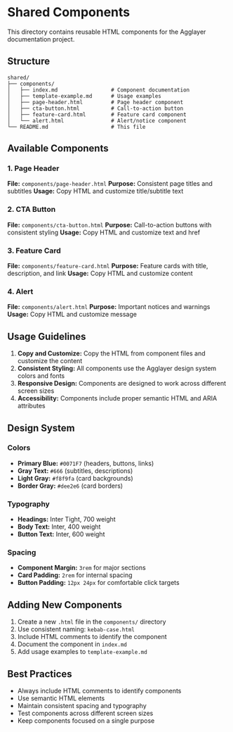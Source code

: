 # Shared Components

This directory contains reusable HTML components for the Agglayer documentation project.

## Structure

```
shared/
├── components/
│   ├── index.md                 # Component documentation
│   ├── template-example.md      # Usage examples
│   ├── page-header.html         # Page header component
│   ├── cta-button.html          # Call-to-action button
│   ├── feature-card.html        # Feature card component
│   └── alert.html               # Alert/notice component
└── README.md                    # This file
```

## Available Components

### 1. Page Header
**File:** `components/page-header.html`
**Purpose:** Consistent page titles and subtitles
**Usage:** Copy HTML and customize title/subtitle text

### 2. CTA Button
**File:** `components/cta-button.html`
**Purpose:** Call-to-action buttons with consistent styling
**Usage:** Copy HTML and customize text and href

### 3. Feature Card
**File:** `components/feature-card.html`
**Purpose:** Feature cards with title, description, and link
**Usage:** Copy HTML and customize content

### 4. Alert
**File:** `components/alert.html`
**Purpose:** Important notices and warnings
**Usage:** Copy HTML and customize message

## Usage Guidelines

1. **Copy and Customize:** Copy the HTML from component files and customize the content
2. **Consistent Styling:** All components use the Agglayer design system colors and fonts
3. **Responsive Design:** Components are designed to work across different screen sizes
4. **Accessibility:** Components include proper semantic HTML and ARIA attributes

## Design System

### Colors
- **Primary Blue:** `#0071F7` (headers, buttons, links)
- **Gray Text:** `#666` (subtitles, descriptions)
- **Light Gray:** `#f8f9fa` (card backgrounds)
- **Border Gray:** `#dee2e6` (card borders)

### Typography
- **Headings:** Inter Tight, 700 weight
- **Body Text:** Inter, 400 weight
- **Button Text:** Inter, 600 weight

### Spacing
- **Component Margin:** `3rem` for major sections
- **Card Padding:** `2rem` for internal spacing
- **Button Padding:** `12px 24px` for comfortable click targets

## Adding New Components

1. Create a new `.html` file in the `components/` directory
2. Use consistent naming: `kebab-case.html`
3. Include HTML comments to identify the component
4. Document the component in `index.md`
5. Add usage examples to `template-example.md`

## Best Practices

- Always include HTML comments to identify components
- Use semantic HTML elements
- Maintain consistent spacing and typography
- Test components across different screen sizes
- Keep components focused on a single purpose
